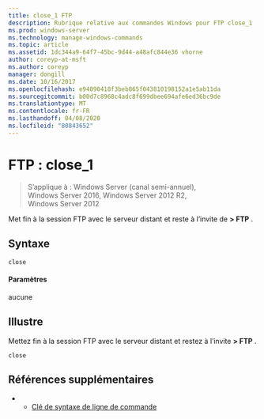 ```yaml
---
title: close_1 FTP
description: Rubrique relative aux commandes Windows pour FTP close_1
ms.prod: windows-server
ms.technology: manage-windows-commands
ms.topic: article
ms.assetid: 1dc344a9-64f7-45bc-9d44-a48afc844e36 vhorne
author: coreyp-at-msft
ms.author: coreyp
manager: dongill
ms.date: 10/16/2017
ms.openlocfilehash: e94090418f3beb865f043810198152a1e5ab11da
ms.sourcegitcommit: b00d7c8968c4adc8f699dbee694afe6ed36bc9de
ms.translationtype: MT
ms.contentlocale: fr-FR
ms.lasthandoff: 04/08/2020
ms.locfileid: "80843652"
---
```

# <a name="ftp-close_1"></a>FTP : close_1

>S’applique à : Windows Server (canal semi-annuel), Windows Server 2016, Windows Server 2012 R2, Windows Server 2012

Met fin à la session FTP avec le serveur distant et reste à l’invite de **> FTP** .   
## <a name="syntax"></a>Syntaxe  
```  
close  
```  
#### <a name="parameters"></a>Paramètres  
aucune  
## <a name="examples"></a><a name=BKMK_Examples></a>Illustre  
Mettez fin à la session FTP avec le serveur distant et restez à l’invite **> FTP** .  
```  
close  
```  
## <a name="additional-references"></a>Références supplémentaires  
-   - [Clé de syntaxe de ligne de commande](command-line-syntax-key.md)  

